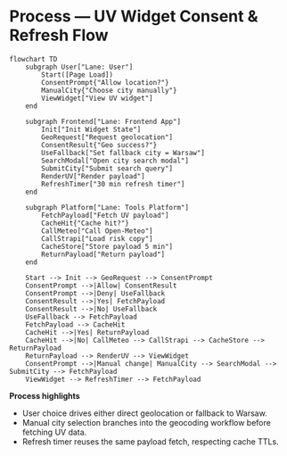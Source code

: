 # Process — UV Widget Consent & Refresh Flow

```mermaid
flowchart TD
    subgraph User["Lane: User"]
        Start([Page Load])
        ConsentPrompt{"Allow location?"}
        ManualCity{"Choose city manually"}
        ViewWidget["View UV widget"]
    end

    subgraph Frontend["Lane: Frontend App"]
        Init["Init Widget State"]
        GeoRequest["Request geolocation"]
        ConsentResult{"Geo success?"}
        UseFallback["Set fallback city = Warsaw"]
        SearchModal["Open city search modal"]
        SubmitCity["Submit search query"]
        RenderUV["Render payload"]
        RefreshTimer["30 min refresh timer"]
    end

    subgraph Platform["Lane: Tools Platform"]
        FetchPayload["Fetch UV payload"]
        CacheHit{"Cache hit?"}
        CallMeteo["Call Open-Meteo"]
        CallStrapi["Load risk copy"]
        CacheStore["Store payload 5 min"]
        ReturnPayload["Return payload"]
    end

    Start --> Init --> GeoRequest --> ConsentPrompt
    ConsentPrompt -->|Allow| ConsentResult
    ConsentPrompt -->|Deny| UseFallback
    ConsentResult -->|Yes| FetchPayload
    ConsentResult -->|No| UseFallback
    UseFallback --> FetchPayload
    FetchPayload --> CacheHit
    CacheHit -->|Yes| ReturnPayload
    CacheHit -->|No| CallMeteo --> CallStrapi --> CacheStore --> ReturnPayload
    ReturnPayload --> RenderUV --> ViewWidget
    ConsentPrompt -->|Manual change| ManualCity --> SearchModal --> SubmitCity --> FetchPayload
    ViewWidget --> RefreshTimer --> FetchPayload
```

**Process highlights**

- User choice drives either direct geolocation or fallback to Warsaw.
- Manual city selection branches into the geocoding workflow before fetching UV data.
- Refresh timer reuses the same payload fetch, respecting cache TTLs.
